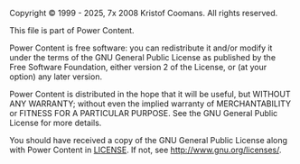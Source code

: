 ﻿Copyright © 1999 - 2025, 7x 2008 Kristof Coomans. All rights reserved.

This file is part of Power Content.

Power Content is free software: you can redistribute it and/or modify
it under the terms of the GNU General Public License as published by
the Free Software Foundation, either version 2 of the License, or
(at your option) any later version.

Power Content is distributed in the hope that it will be useful,
but WITHOUT ANY WARRANTY; without even the implied warranty of
MERCHANTABILITY or FITNESS FOR A PARTICULAR PURPOSE.  See the
GNU General Public License for more details.

You should have received a copy of the GNU General Public License
along with Power Content in [LICENSE](LICENSE.md).
If not, see <http://www.gnu.org/licenses/>.
